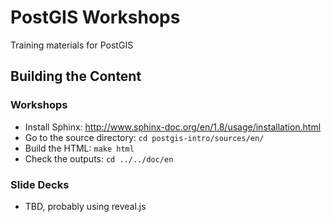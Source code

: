 # PostGIS Workshops

Training materials for PostGIS

## Building the Content

### Workshops

* Install Sphinx: http://www.sphinx-doc.org/en/1.8/usage/installation.html
* Go to the source directory: `cd postgis-intro/sources/en/`
* Build the HTML: `make html`
* Check the outputs: `cd ../../doc/en`

### Slide Decks

* TBD, probably using reveal.js
